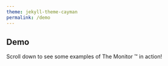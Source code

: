 ```yaml
---
theme: jekyll-theme-cayman
permalink: /demo
---
```


## Demo
Scroll down to see some examples of The Monitor ™ in action!